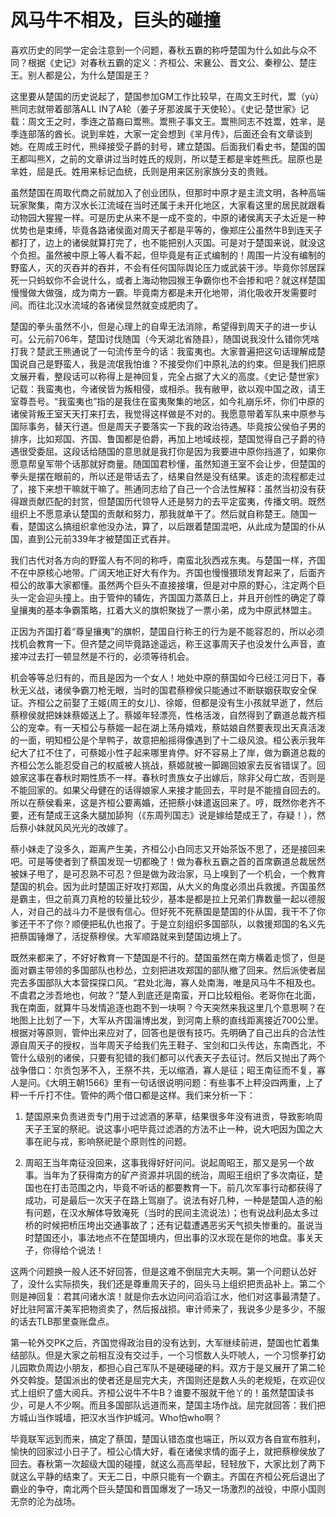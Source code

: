 # 风马牛不相及，巨头的碰撞

喜欢历史的同学一定会注意到一个问题，春秋五霸的称呼楚国为什么如此与众不同？根据《史记》对春秋五霸的定义：齐桓公、宋襄公、晋文公、秦穆公、楚庄王。别人都是公，为什么楚国是王？

这里要从楚国的历史说起了，楚国参加GM工作比较早，在周文王时代，鬻（yù）熊同志就带着部落ALL IN了A轮（姜子牙那波属于天使轮）。《史记·楚世家》记载：周文王之时，季连之苗裔曰鬻熊。鬻熊子事文王。鬻熊同志不姓鬻，姓芈，是季连部落的酋长。说到芈姓，大家一定会想到《芈月传》，后面还会有文章谈到她。在周成王时代，熊绎接受子爵的封号，建立楚国。后面我们看史书，楚国的国王都叫熊X，之前的文章讲过当时姓氏的规则，所以楚王都是芈姓熊氏。屈原也是芈姓，屈是氏。姓用来标记血统，氏则是用来区别家族分支的贵贱。

虽然楚国在周取代商之前就加入了创业团队，但那时中原才是主流文明，各种高端玩家聚集，南方汉水长江流域在当时还属于未开化地区，大家看这里的居民就跟看动物园大猩猩一样。可是历史从来不是一成不变的，中原的诸侯离天子太近是一种优势也是束缚，毕竟各路诸侯面对周天子都是平等的，像郑庄公虽然牛B到连天子都打了，边上的诸侯就算打完了，也不能把别人灭国。可是对于楚国来说，就没这个负担。虽然被中原上等人看不起，但毕竟是有正式编制的！周围一片没有编制的野蛮人，灭的灭吞并的吞并，不会有任何国际舆论压力或武装干涉。毕竟你邻居踩死一只蚂蚁你不会说什么，或者上海动物园猴王争霸你也不会掺和吧？就这样楚国慢慢做大做强，成为南方一霸。毕竟南方都是未开化地带，消化吸收开发需要时间。而往北汉水流域的各诸侯显然就变成肥肉了。

楚国的拳头虽然不小，但是心理上的自卑无法消除，希望得到周天子的进一步认可。公元前706年，楚国讨伐随国（今天湖北省随县），随国说我没什么错你凭啥打我？楚武王熊通说了一句流传至今的话：我蛮夷也。大家普遍把这句话理解成楚国说自己是野蛮人，我是流氓我怕谁？不接受你们中原礼法的约束。但是我们把原文展开看，整段话可以称得上是神回复，完全占据了大义的高度。《史记·楚世家》记载：我蛮夷也，今诸侯皆为叛相侵，或相杀。我有敝甲，欲以观中国之政，请王室尊吾号。“我蛮夷也”指的是我住在蛮夷聚集的地区，如今礼崩乐坏，你们中原的诸侯背叛王室天天打来打去，我觉得这样做是不对的。我愿意带着军队来中原参与国际事务，替天行道。但是周天子要落实一下我的政治待遇。毕竟按公侯伯子男的排序，比如郑国、齐国、鲁国都是伯爵，再加上地域歧视，楚国觉得自己子爵的待遇很受委屈。这段话给随国的意思就是我打你是因为我要进中原你挡道了，如果你愿意帮皇军带个话那就好商量。随国国君秒懂，虽然知道王室不会让步，但楚国的拳头是摆在眼前的，所以还是带话去了，结果自然是没有结果。该走的流程都走过了，接下来想干嘛就干嘛了。熊通同志给了自己一个合法性解释：虽然当初没有获得跟贡献匹配的封赏，但楚国历代领导人还是努力的去平定蛮夷，传播文明。既然组织上不愿意承认楚国的贡献和努力，那我就单干了。然后就自称楚王。随国一看，楚国这么搞组织拿他没办法，算了，以后跟着楚国混吧，从此成为楚国的仆从国，直到公元前339年才被楚国正式吞并。

我们古代对各方向的野蛮人有不同的称呼，南蛮北狄西戎东夷。与楚国一样，齐国不在中原核心地带。广阔天地正好大有作为。齐国也慢慢猥琐发育起来了，后面齐桓公的故事大家都懂。虽然两个巨头不直接接壤，但是对中原的野心，注定两个巨头一定会迎头撞上。由于管仲的辅佐，齐国国力蒸蒸日上，并且开创性的确定了尊皇攘夷的基本争霸策略，扛着大义的旗帜聚拢了一票小弟，成为中原武林盟主。

正因为齐国打着“尊皇攘夷”的旗帜，楚国自行称王的行为是不能容忍的，所以必须找机会教育一下。但齐楚之间毕竟路途遥远，称王这事周天子也没发什么声音，直接冲过去打一顿显然是不行的，必须等待机会。

机会等等总归有的，而且是因为一个女人！地处中原的蔡国如今已经江河日下，春秋无义战，诸侯争霸刀枪无眼，当时的国君蔡穆侯只能通过不断联姻获取安全保证。齐桓公之前娶了王姬(周王的女儿)、徐姬，但都是没有生小孩就早逝了，然后蔡穆侯就把妹妹蔡姬送上了。蔡姬年轻漂亮，性格活泼，自然得到了霸道总裁齐桓公的宠幸。有一天桓公与蔡姬一起在湖上荡舟嬉戏，蔡姑娘自然要表现出天真活泼的一面，明知桓公是个旱鸭子，故意把船摇得像遇到了十二级风浪。桓公表示我年纪大了扛不住了，可蔡姬小性子起来哪里肯停。好不容易上了岸，做为霸道总裁的齐桓公怎么能忍受自己的权威被人挑战，蔡姬就被一脚踢回娘家去反省错误了。回娘家这事在春秋时期性质不一样。春秋时贵族女子出嫁后，除非父母亡故，否则是不能回家的。如果父母健在的话得娘家人来接才能回去，平时是不能擅自回去的。所以在蔡侯看来，这是齐桓公要离婚，还把蔡小妹遣返回来了。哼，既然你老齐不要，还有楚成王这条大腿加舔狗（《东周列国志》说是嫁给楚成王了，存疑！），然后蔡小妹就风风光光的改嫁了。

蔡小妹走了没多久，距离产生美，齐桓公小白同志又开始茶饭不思了，还是接回来吧。可是等使者到了蔡国发现一切都晚了！做为春秋五霸之首的首席霸道总裁居然被妹子甩了，是可忍熟不可忍？但是做为政治家，马上嗅到了一个机会，一个教育楚国的机会。因为此时楚国正好攻打郑国，从大义的角度必须出兵救援。齐国虽然是霸主，但之前真刀真枪的较量比较少，基本是都是拉上兄弟们靠数量一起以德服人，对自己的战斗力不是很有信心。但好死不死蔡国是楚国的仆从国，我干不了你爹还干不了你？顺便把私仇也报了。于是立刻组织多国部队，以救援郑国的名义先把蔡国锤爆了，活捉蔡穆侯。大军顺路就来到楚国边境上了。

既然来都来了，不好好教育一下楚国是不行的。楚国虽然在南方横着走惯了，但是面对霸主带领的多国部队也秒怂，立刻把进攻郑国的部队撤了回来。然后派使者屈完去多国部队大本营探探口风。“君处北海，寡人处南海，唯是风马牛不相及也。不虞君之涉吾地也，何故？”楚人到底还是南蛮，开口比较粗俗。老哥你在北面，我在南面，就算牛马发情追逐也跑不到一块啊？今天突然来我这里几个意思啊？在地图上比划了一下，大军从齐国淄博出发，到河南上蔡的直线距离接近700公里。根据对等原则，管仲出来应对了，回答也是很有技巧。先明确了自己出兵的合法性源自周天子的授权，当年周天子给我们先王鞋子、宝剑和口头传达，东南西北，不管什么级别的诸侯，只要有犯错的我们都可以代表天子去征讨。然后又抛出了两个战争借口：尔贡包茅不入，王祭不共，无以缩酒，寡人是征；昭王南征而不复，寡人是问。《大明王朝1566》里有一句话很说明问题：有些事不上秤没四两重，上了秤一千斤打不住。管仲的两个借口都是这样。我们来分析一下：

1. 楚国原来负责进贡专门用于过滤酒的茅草，结果很多年没有进贡，导致影响周天子王室的祭祀。说这事小吧毕竟过滤酒的方法不止一种，说大吧因为国之大事在祀与戎，影响祭祀是个原则性的问题。

2. 周昭王当年南征没回来，这事我得好好问问。说起周昭王，那又是另一个故事。当年为了获得南方的矿产资源并巩固的统治，周昭王组织了多次南征，楚国也在打击范围之内，毕竟不听话的都要教育一下。前几次军事行动都获得了成功，可是最后一次天子在路上驾崩了。说法有好几种，一种是楚国人造的船有问题，在汉水解体导致淹死（当时的民间主流说法）；也有说战利品太多过桥的时候把桥压垮出交通事故了；还有记载遭遇恶劣天气损失惨重的。虽说当时楚国还小，事法地点不在楚国境内，但出事的汉水现在是你的地盘。事关天子，你得给个说法！

这两个问题换一般人还不好回答，但是这难不倒屈完大夫啊。第一个问题认怂好了，没什么实际损失，我们还是尊重周天子的，回头马上组织把贡品补上。第二个则是神回复：君其问诸水滨！就是你去水边问问滔滔江水，他们对这事最清楚了。好比驻阿富汗美军把物资卖了，然后报战损。审计师来了，我说多少是多少，不服的话去TLB那里查账盘点。

第一轮外交PK之后，齐国觉得政治目的没有达到，大军继续前进，楚国也忙着集结部队。但是大家之前相互没有交过手，一个习惯数人头吓唬人，一个习惯拳打幼儿园欺负周边小朋友，都担心自己军队不是硬碰硬的料。双方于是又展开了第二轮外交斡旋。楚国派出的使者还是屈完大夫，齐国则还是数人头的老规矩，在欢迎仪式上组织了盛大阅兵。齐桓公说牛不牛B？谁要不服就干他丫的！虽然楚国读书少，可是人不少啊。而且多国部队远道而来，楚国主场作战。屈完就回答：我们把方城山当作城墙，把汉水当作护城河。Who怕who啊？

毕竟联军远到而来，搞定了蔡国，楚国认错态度也端正，所以双方各自宣布胜利，愉快的回家过小日子了。桓公心情大好，看在诸侯求情的面子上，就把蔡穆侯放了回去。春秋第一次超级大国的碰撞，就这么高高举起，轻轻放下，大家比划了两下就这么平静的结束了。天无二日，中原只能有一个霸主。齐国在齐桓公死后退出了霸业的争夺，南北两个巨头楚国和晋国爆发了一场又一场激烈的战役，中原小国则无奈的沦为战场。

